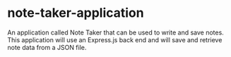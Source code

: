 # note-taker-application
An application called Note Taker that can be used to write and save notes. This application will use an Express.js back end and will save and retrieve note data from a JSON file.
